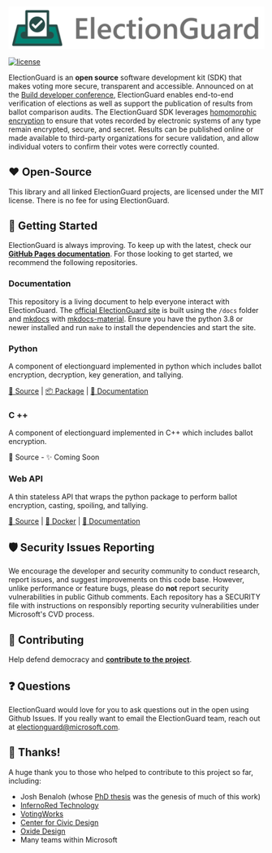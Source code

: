 [![Microsoft Defending Democracy Program: ElectionGuard](docs/images/electionguard-banner.svg)](http://microsoft.github.io/electionguard/)

[![license](https://img.shields.io/github/license/microsoft/electionguard)](LICENSE)

ElectionGuard is an **open source** software development kit (SDK) that makes voting more secure, transparent and accessible. Announced on at the [Build developer conference](https://blogs.microsoft.com/on-the-issues/?p=63211), ElectionGuard enables end-to-end verification of elections as well as support the publication of results from ballot comparison audits. The ElectionGuard SDK leverages [homomorphic encryption](https://en.wikipedia.org/wiki/Homomorphic_encryption) to ensure that votes recorded by electronic systems of any type remain encrypted, secure, and secret. Results can be published online or made available to third-party organizations for secure validation, and allow individual voters to confirm their votes were correctly counted. 

## ❤️ Open-Source
This library and all linked ElectionGuard projects, are licensed under the MIT license. There is no fee for using ElectionGuard.

## 🚀 Getting Started

ElectionGuard is always improving. To keep up with the latest, check our **[GitHub Pages documentation](https://microsoft.github.io/electionguard)**. For those looking to get started, we recommend the following repositories.

### Documentation

This repository is a living document to help everyone interact with ElectionGuard. The [official ElectionGuard site](https://microsoft.github.io/electionguard) is built using the `/docs` folder and [mkdocs](https://www.mkdocs.org/) with [mkdocs-material](https://squidfunk.github.io/mkdocs-material/). Ensure you have the python 3.8 or newer installed and run `make` to install the dependencies and start the site. 

### Python
A component of electionguard implemented in python which includes ballot encryption, decryption, key generation, and tallying.

[📁 Source](https://github.com/microsoft/electionguard-python) | 
[📦 Package](https://pypi.org/project/electionguard/) | 
[📝 Documentation](https://microsoft.github.io/electionguard-python/)

### C ++
A component of electionguard implemented in C++ which includes ballot encryption.

📁 Source - ✨ Coming Soon

### Web API

A thin stateless API that wraps the python package to perform ballot encryption, casting, spoiling, and tallying.

[📁 Source](https://github.com/microsoft/electionguard-web-api) | [🐳 Docker](https://hub.docker.com/r/electionguard/electionguard-web-api) | [📄 Documentation](https://microsoft.github.io/electionguard-web-api/)


## 🛡 Security Issues Reporting
We encourage the developer and security community to conduct research, report issues, and suggest improvements on this code base. However, unlike performance or feature bugs, please do **not** report security vulnerabilities in public Github comments. Each repository has a SECURITY file with instructions on responsibly reporting security vulnerabilities under Microsoft's CVD process.

 ## 🤝 Contributing
Help defend democracy and **[contribute to the project][]**.

[Code of Conduct]: CODE_OF_CONDUCT.md
[Contribute to the project]: CONTRIBUTING.md

## ❓ Questions

ElectionGuard would love for you to ask questions out in the open using Github Issues. If you really want to email the ElectionGuard team, reach out at electionguard@microsoft.com.

## 🎉 Thanks! 
A huge thank you to those who helped to contribute to this project so far, including:
* Josh Benaloh (whose [PhD thesis](https://www.microsoft.com/en-us/research/publication/verifiable-secret-ballot-elections/) was the genesis of much of this work)
* [InfernoRed Technology](https://infernored.com/)
* [VotingWorks](https://voting.works/)
* [Center for Civic Design](https://civicdesign.org/)
* [Oxide Design](https://oxidedesign.com/)
* Many teams within Microsoft
 
